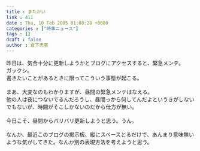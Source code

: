```yaml
---
title : またかい
link : 411
date : Thu, 10 Feb 2005 01:08:28 +0000
categories : ["時事ニュース"]
tags : []
draft : false
author : 倉下忠憲
---
```


昨日は、気合十分に更新しようかとブログにアクセスすると、緊急メンテ。<BR>ガックシ。<BR>書きたいことがあるときに限ってこういう事態が起こる。<BR><BR>まあ、大変なのもわかりますが、昼間の緊急メンテはなえる。<BR>他の人は夜につないでるんだろうし、昼間っから何してんだよというきがしないでもないが、時間がそこしかないのだから仕方が無い。<BR><BR>今日こそ、昼間からバリバリ更新しようと思う。うん。<BR><BR>なんか、最近このブログの掲示板、縦にスペースとるだけで、あんまり意味無いような気がしてきた。なんか別の表現方法を考えようと思う。<br><br>

